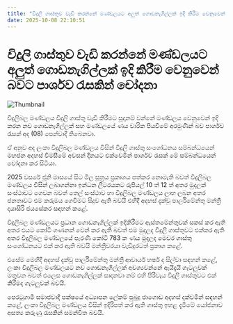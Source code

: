 ```yaml
---
title: "විදුලි ගාස්තුව වැඩි කරන්නේ මණ්ඩලයට අලුත් ගොඩනැගිල්ලක් ඉදි කිරීම වෙනුවෙන් බවට පාර්ශව රැසකින් ‍චෝදනා"
date: 2025-10-08 22:10:51
---
```


# විදුලි ගාස්තුව වැඩි කරන්නේ මණ්ඩලයට අලුත් ගොඩනැගිල්ලක් ඉදි කිරීම වෙනුවෙන් බවට පාර්ශව රැසකින් ‍චෝදනා

![Thumbnail](https://helakuru.sgp1.cdn.digitaloceanspaces.com/esana/images/lib/electrycity-new-thumb.jpg)

විදුලිබල මණ්ඩලය විදුලි ගාස්තු වැඩි කිරීමට සූදානම් වන්නේ මණ්ඩලය වෙනුවෙන් ඉදි කරන නව ගොඩනැගිල්ලක් සහ මණ්ඩලයේ ණය වාරික පියවීමේ අරමුණින් බව පාර්ශව රැසක් අද (08) පෙන්වාදී තිබෙනවා.

ඒ අනුව අද ලංකා විදුලිබල මණ්ඩලය විසින් විදුලි ගාස්තු සංශෝධනය සම්බන්ධයෙන් මහජන අදහස් විමසීමේ අවසන් දිනයට එක්වෙමින් පාර්ශව රැසක් මේ සම්බන්ධයෙන් චෝදනා කර සිටියා.

2025 වසරේ ජූනි මාසයේ සිට මිල සූත්‍රය ප්‍රකාශය පත්කර නොමැති බවත් විදුලිබල මණ්ඩලය විසින් ලබාගන්නා ඉන්ධන ලීටරයකට රුපියල් 10 ත් 12 ත් අතර මුදලක් සංස්ථාවට ගෙවන බවත් තෙල් සංස්ථාව හා විදුලිබල මණ්ඩලය ලාභ ලබන අතර ජනතාවට එම කරුමය ගෙවීමට සිදුව ඇති බවයි එහිදී අදහස් දැක්වූ පාර්ලිමේන්තු මන්ත්‍රී දයාසිරි ජයසේකර සඳහන් කළේ.

විදුලිබල මණ්ඩලයට ප්‍රධාන ගොඩනැගිල්ලක් ඉදිකිරීමට ඇස්තමේන්තුවක් සකස් කර ඇති අතර එයට කෝටි ගණනක් වෙන් කර ඇති බවත් එම මුදලද විදුලි ගාස්තුවට එක්කර ඇති අතර විදුලිබල මණ්ඩලයේ පැරණි කෝටි 783 ක ණය මුදලද මෙවර ගාස්තු සංශෝධනයට එක් කර ඇති බවයි මන්ත්‍රීවරයා වැඩිදුරටත් ප්‍රකාශ කළේ.

එසේම මෙහිදී අදහස් දැක්වූ පාර්ලිමේන්තු මන්ත්‍රී ආචාර්ය හර්ෂ ද සිල්වා සඳහන් කළේ, ලංකා විදුලිබල මණ්ඩලයට නව ගොඩනැගිල්ලක් අවශ්‍යවන්නේ ඇයිදැයි ගැටලුවක් මතුවන බවත් එලෙස ගොඩනැගිල්ලක් සාදනවා නම් එහි පිරිවැය විදුලි ගාස්තුවට එක් කිරීමද ගැටලුවක් බවයි.

පෙරටුගාමී සමාජවාදී පක්ෂයේ අධ්‍යාපන ලේකම් පුබුදු ජාගොඩ අදහස් දක්වමින් සඳහන් කළේ, ලංකා විදුලිබල මණ්ඩලය විසින් ඉදිරිපත් කර ඇති ගාස්තු ඉහළ දැමීමේ යෝජනාව අසත්‍ය කරුණු රැසකින් සමන්විත බවයි.

